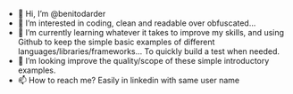 - 👋 Hi, I’m @benitodarder
- 👀 I’m interested in coding, clean and readable over obfuscated... 
- 🌱 I’m currently learning whatever it takes to improve my skills, and using Github to keep the simple basic examples of different languages/libraries/frameworks... To quickly build a test when needed.
- 💞️ I’m looking improve the quality/scope of these simple introductory examples.
- 📫 How to reach me? Easily in linkedin with same user name

<!---
benitodarder/benitodarder is a ✨ special ✨ repository because its `README.md` (this file) appears on your GitHub profile.
You can click the Preview link to take a look at your changes.
--->
